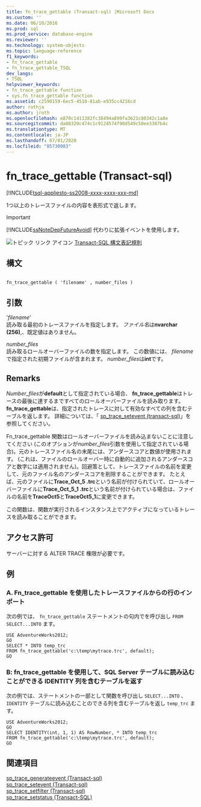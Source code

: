 ```yaml
---
title: fn_trace_gettable (Transact-sql) |Microsoft Docs
ms.custom: ''
ms.date: 06/10/2016
ms.prod: sql
ms.prod_service: database-engine
ms.reviewer: ''
ms.technology: system-objects
ms.topic: language-reference
f1_keywords:
- fn_trace_gettable
- fn_trace_gettable_TSQL
dev_langs:
- TSQL
helpviewer_keywords:
- fn_trace_gettable function
- sys.fn_trace_gettable function
ms.assetid: c2590159-6ec5-4510-81ab-e935cc4216cd
author: rothja
ms.author: jroth
ms.openlocfilehash: e870c1411382fc38494a899fa3621c80342c1a8e
ms.sourcegitcommit: da88320c474c1c9124574f90d549c50ee3387b4c
ms.translationtype: MT
ms.contentlocale: ja-JP
ms.lasthandoff: 07/01/2020
ms.locfileid: "85730083"
---
```

# <a name="sysfn_trace_gettable-transact-sql"></a>fn_trace_gettable (Transact-sql)
[!INCLUDE[tsql-appliesto-ss2008-xxxx-xxxx-xxx-md](../../includes/applies-to-version/sqlserver.md)]

  1つ以上のトレースファイルの内容を表形式で返します。  
  
> [!IMPORTANT]  
>  [!INCLUDE[ssNoteDepFutureAvoid](../../includes/ssnotedepfutureavoid-md.md)] 代わりに拡張イベントを使用します。  
   
 ![トピック リンク アイコン](../../database-engine/configure-windows/media/topic-link.gif "トピック リンク アイコン") [Transact-SQL 構文表記規則](../../t-sql/language-elements/transact-sql-syntax-conventions-transact-sql.md)  
  
## <a name="syntax"></a>構文  
  
```  
  
fn_trace_gettable ( 'filename' , number_files )  
```  
  
## <a name="arguments"></a>引数  
 '*filename*'  
 読み取る最初のトレースファイルを指定します。 *ファイル名*は**nvarchar (256)**,、既定値はありません。  
  
 *number_files*  
 読み取るロールオーバーファイルの数を指定します。 この数値には、 *filename*で指定された初期ファイルが含まれます。 *number_files*は**int**です。  
  
## <a name="remarks"></a>Remarks  
 *Number_files*が**default**として指定されている場合、 **fn_trace_gettable**はトレースの最後に達するまですべてのロールオーバーファイルを読み取ります。 **fn_trace_gettable**は、指定されたトレースに対して有効なすべての列を含むテーブルを返します。 詳細については、「 [sp_trace_setevent &#40;transact-sql&#41;](../../relational-databases/system-stored-procedures/sp-trace-setevent-transact-sql.md)」を参照してください。  
  
 Fn_trace_gettable 関数はロールオーバーファイルを読み込まないことに注意してください (このオプションが*number_files*引数を使用して指定されている場合)。元のトレースファイル名の末尾には、アンダースコアと数値が使用されます。 (これは、ファイルのロールオーバー時に自動的に追加されるアンダースコアと数字には適用されません)。回避策として、トレースファイルの名前を変更して、元のファイル名のアンダースコアを削除することができます。 たとえば、元のファイルに**Trace_Oct_5 .trc**という名前が付けられていて、ロールオーバーファイルに**Trace_Oct_5_1 .trc**という名前が付けられている場合は、ファイルの名前を**TraceOct5**と**TraceOct5_1**に変更できます。  
  
 この関数は、関数が実行されるインスタンス上でアクティブになっているトレースを読み取ることができます。  
  
## <a name="permissions"></a>アクセス許可  
 サーバーに対する ALTER TRACE 権限が必要です。  
  
## <a name="examples"></a>例  
  
### <a name="a-using-fn_trace_gettable-to-import-rows-from-a-trace-file"></a>A. Fn_trace_gettable を使用したトレースファイルからの行のインポート  
 次の例では、 `fn_trace_gettable` ステートメントの句内でを呼び出し `FROM` `SELECT...INTO` ます。  
  
```  
USE AdventureWorks2012;  
GO  
SELECT * INTO temp_trc  
FROM fn_trace_gettable('c:\temp\mytrace.trc', default);  
GO  
```  
  
### <a name="b-using-fn_trace_gettable-to-return-a-table-with-an-identity-column-that-can-be-loaded-into-a-sql-server-table"></a>B: fn_trace_gettable を使用して、SQL Server テーブルに読み込むことができる IDENTITY 列を含むテーブルを返す  
 次の例では、ステートメントの一部として関数を呼び出し `SELECT...INTO` 、 `IDENTITY` テーブルに読み込むことのできる列を含むテーブルを返し `temp_trc` ます。  
  
```  
USE AdventureWorks2012;  
GO  
SELECT IDENTITY(int, 1, 1) AS RowNumber, * INTO temp_trc  
FROM fn_trace_gettable('c:\temp\mytrace.trc', default);  
GO  
```  
  
## <a name="see-also"></a>関連項目  
 [sp_trace_generateevent &#40;Transact-sql&#41;](../../relational-databases/system-stored-procedures/sp-trace-generateevent-transact-sql.md)   
 [sp_trace_setevent &#40;Transact-sql&#41;](../../relational-databases/system-stored-procedures/sp-trace-setevent-transact-sql.md)   
 [sp_trace_setfilter &#40;Transact-sql&#41;](../../relational-databases/system-stored-procedures/sp-trace-setfilter-transact-sql.md)   
 [sp_trace_setstatus &#40;Transact-SQL&#41;](../../relational-databases/system-stored-procedures/sp-trace-setstatus-transact-sql.md)  
  
  
